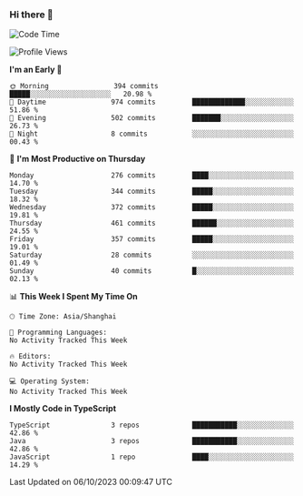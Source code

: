 ### Hi there 👋

<!--
**waynelwz/waynelwz** is a ✨ _special_ ✨ repository because its `README.md` (this file) appears on your GitHub profile.

Here are some ideas to get you started:

- 🔭 I’m currently working on ...
- 🌱 I’m currently learning ...
- 👯 I’m looking to collaborate on ...
- 🤔 I’m looking for help with ...
- 💬 Ask me about ...
- 📫 How to reach me: ...
- 😄 Pronouns: ...
- ⚡ Fun fact: ...
-->

<!--START_SECTION:waka-->
![Code Time](http://img.shields.io/badge/Code%20Time-1%2C972%20hrs%204%20mins-blue)

![Profile Views](http://img.shields.io/badge/Profile%20Views-0-blue)

**I'm an Early 🐤** 

```text
🌞 Morning                394 commits         █████░░░░░░░░░░░░░░░░░░░░   20.98 % 
🌆 Daytime                974 commits         █████████████░░░░░░░░░░░░   51.86 % 
🌃 Evening                502 commits         ███████░░░░░░░░░░░░░░░░░░   26.73 % 
🌙 Night                  8 commits           ░░░░░░░░░░░░░░░░░░░░░░░░░   00.43 % 
```
📅 **I'm Most Productive on Thursday** 

```text
Monday                   276 commits         ████░░░░░░░░░░░░░░░░░░░░░   14.70 % 
Tuesday                  344 commits         █████░░░░░░░░░░░░░░░░░░░░   18.32 % 
Wednesday                372 commits         █████░░░░░░░░░░░░░░░░░░░░   19.81 % 
Thursday                 461 commits         ██████░░░░░░░░░░░░░░░░░░░   24.55 % 
Friday                   357 commits         █████░░░░░░░░░░░░░░░░░░░░   19.01 % 
Saturday                 28 commits          ░░░░░░░░░░░░░░░░░░░░░░░░░   01.49 % 
Sunday                   40 commits          █░░░░░░░░░░░░░░░░░░░░░░░░   02.13 % 
```


📊 **This Week I Spent My Time On** 

```text
🕑︎ Time Zone: Asia/Shanghai

💬 Programming Languages: 
No Activity Tracked This Week

🔥 Editors: 
No Activity Tracked This Week

💻 Operating System: 
No Activity Tracked This Week
```

**I Mostly Code in TypeScript** 

```text
TypeScript               3 repos             ███████████░░░░░░░░░░░░░░   42.86 % 
Java                     3 repos             ███████████░░░░░░░░░░░░░░   42.86 % 
JavaScript               1 repo              ████░░░░░░░░░░░░░░░░░░░░░   14.29 % 
```




 Last Updated on 06/10/2023 00:09:47 UTC
<!--END_SECTION:waka-->
